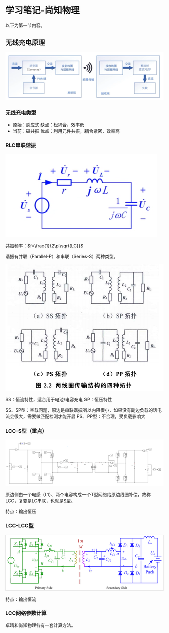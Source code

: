 # 学习笔记-尚知物理

以下为第一节内容。

## 无线充电原理

![1759589195101](assets/1759589195101.png)

### 无线充电类型

- 原始：感应式
  缺点：松耦合，效率低
- 当前：磁共振
  优点：利用元件共振，耦合紧密，效率高

### RLC串联谐振

![1759589669509](assets/1759589669509.png)

共振频率：$f=\frac{1}{2\pi\sqrt{LC}}$

谐振有并联（Parallel-P）和串联（Series-S）两种类型。

![1759589837780](assets/1759589837780.png)

SS：恒流特性，适合用于电池/电容充电
SP：恒压特性

SS、SP型：空载问题，原边是串联谐振所以内阻很小，如果没有副边负载的话电流会很大，需要做匹配检测才能开启
PS、PP型：不合理，受负载影响大

### LCC-S型（重点）

![1759590171296](assets/1759590171296.png)

原边侧由一个电感（L1）、两个电容构成一个T型网络给原边线圈补偿，故称LCC，复变是LC串联，也就是S型。

特点：输出恒压

### LCC-LCC型

![1759590264638](assets/1759590264638.png)

特点：输出恒流

### LCC网络参数计算

卓晴和尚知物理各有一套计算方法。

